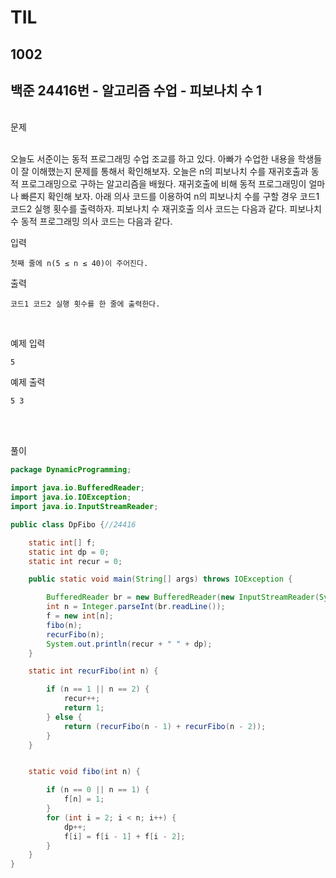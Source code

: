 # TIL

## 1002

## 백준 24416번 - 알고리즘 수업 - 피보나치 수 1
<br>
문제 <br><br>

오늘도 서준이는 동적 프로그래밍 수업 조교를 하고 있다. 아빠가 수업한 내용을 학생들이 잘 이해했는지 문제를 통해서 확인해보자.
오늘은 n의 피보나치 수를 재귀호출과 동적 프로그래밍으로 구하는 알고리즘을 배웠다. 재귀호출에 비해 동적 프로그래밍이 얼마나 빠른지 확인해 보자. 아래 의사 코드를 이용하여 n의 피보나치 수를 구할 경우 코드1 코드2 실행 횟수를 출력하자.
피보나치 수 재귀호출 의사 코드는 다음과 같다.
피보나치 수 동적 프로그래밍 의사 코드는 다음과 같다.

입력
```
첫째 줄에 n(5 ≤ n ≤ 40)이 주어진다.
```
출력
```
코드1 코드2 실행 횟수를 한 줄에 출력한다.
```
<br>

예제 입력
```
5
```
예제 출력
```
5 3
```
<br>

<br>

풀이
```java
package DynamicProgramming;

import java.io.BufferedReader;
import java.io.IOException;
import java.io.InputStreamReader;

public class DpFibo {//24416

    static int[] f;
    static int dp = 0;
    static int recur = 0;

    public static void main(String[] args) throws IOException {

        BufferedReader br = new BufferedReader(new InputStreamReader(System.in));
        int n = Integer.parseInt(br.readLine());
        f = new int[n];
        fibo(n);
        recurFibo(n);
        System.out.println(recur + " " + dp);
    }

    static int recurFibo(int n) {

        if (n == 1 || n == 2) {
            recur++;
            return 1;
        } else {
            return (recurFibo(n - 1) + recurFibo(n - 2));
        }
    }


    static void fibo(int n) {

        if (n == 0 || n == 1) {
            f[n] = 1;
        }
        for (int i = 2; i < n; i++) {
            dp++;
            f[i] = f[i - 1] + f[i - 2];
        }
    }
}


```
